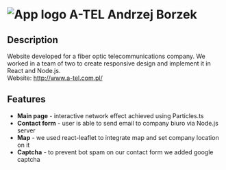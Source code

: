 # ![App logo](/src/res/logo.png) A-TEL Andrzej Borzek

## Description

Website developed for a fiber optic telecommunications company. We worked in a team of two to create responsive design and implement it in React and Node.js.  
Website: http://www.a-tel.com.pl/

## Features

- **Main page** - interactive network effect achieved using Particles.ts
- **Contact form** - user is able to send email to company biuro via Node.js server
- **Map** - we used react-leaflet to integrate map and set company location on it
- **Captcha** - to prevent bot spam on our contact form we added google captcha
